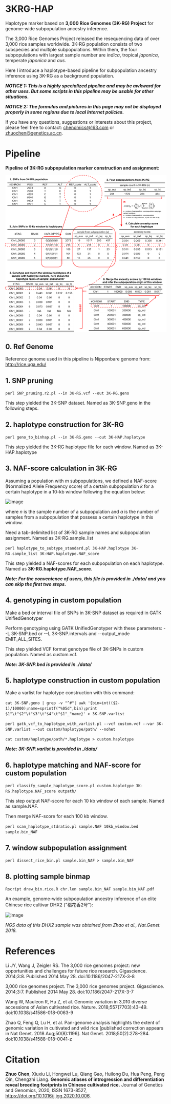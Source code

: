 # 3KRG-HAP

Haplotype marker based on **3,000 Rice Genomes (3K-RG) Project** for genome-wide subpopulation ancestry inference.

The 3,000 Rice Genomes Project released the resequencing data of over 3,000 rice samples worldwide. 3K-RG population consists of two subspecies and multiple subpopulations. Within them, the four subpopulations with largest sample number are *indica*, tropical *japonica*, temperate *japonica* and *aus*.

Here I introduce a haplotype-based pipeline for subpopulation ancestry inference using 3K-RG as a background population.

***NOTICE 1: This is a highly specialized pipeline and may be awkward for other uses. But some scripts in this pipeline may be usable for other situations.***

***NOTICE 2: The formulas and pictures in this page may not be displayed properly in some regions due to local Internet policies.***

If you have any questions, suggestions or interests about this project, please feel free to contact: chenomics@163.com or zhuochen@genetics.ac.cn.

# Pipeline

**Pipeline of 3K-RG subpopulation marker construction and assignment:**

![image](https://github.com/zhuochenbioinfo/3KRG-HAP/blob/master/data/3K-HAP-pipeline.png)

## **0. Ref Genome**

Reference genome used in this pipeline is Nipponbare genome from: http://rice.uga.edu/

## **1. SNP pruning**

`perl SNP_pruning.r2.pl --in 3K-RG.vcf --out 3K-RG.geno`

This step yielded the 3K-SNP dataset. Named as 3K-SNP.geno in the following steps.


## **2. haplotype construction for 3K-RG**

`perl geno_to_binhap.pl --in 3K-RG.geno --out 3K-HAP.haplotype`

This step yielded the 3K-RG haplotype file for each window. Named as 3K-HAP.haplotype


## **3. NAF-score calculation in 3K-RG**

Assuming a population with *m* subpopulations, we defined a NAF-score (Normalized Allele Frequency score) of a certain subpopulation *k* for a certain haplotype in a 10-kb window following the equation below:

![image](https://latex.codecogs.com/gif.latex?score_{k}=\frac{a_{k}/n_{k}}{\sum_{i=1}^{m}(a_{i}/n_{i})})

where *n* is the sample number of a subpopulation and *a* is the number of samples from a subpopulation that possess a certain haplotype in this window.

Need a tab-delimited list of 3K-RG sample names and subpopulation assignment. Named as 3K-RG.sample_list

`perl haplotype_to_subtype_standard.pl 3K-HAP.haplotype 3K-RG.sample_list 3K-HAP.haplotype.NAF_score`

This step yielded a NAF-scores for each subpopulation on each haplotype. Named as **3K-RG.haplotype.NAF_score**. 

***Note: For the convenience of users, this file is provided in ./data/ and you can skip the first two steps.***


## **4. genotyping in custom population**

Make a bed or interval file of SNPs in 3K-SNP dataset as required in GATK UnifiedGenotyper

Perform genotyping using GATK UnifiedGenotyper with these parameters: --L 3K-SNP.bed or --L 3K-SNP.intervals and --output_mode EMIT_ALL_SITES.

This step yielded VCF format genotype file of 3K-SNPs in custom population. Named as custom.vcf.

***Note: 3K-SNP.bed is provided in ./data/***


## **5. haplotype construction in custom population**

Make a varlist for haplotype construction with this command:

`cat 3K-SNP.geno | grep -v "^#"| awk '{bin=int(($2-1)/10000);name=sprintf("%05d",bin);print $1"\t"$2"\t"$3"\t"$4"\t"$1"_"name}' > 3K-SNP.varlist`

`perl gatk_vcf_to_haplotype_with_varlist.pl --vcf custom.vcf --var 3K-SNP.varlist --out custom/haplotype/path/ --nohet`

`cat custom/haplotype/path/*.haplotype > custom.haplotype`

***Note: 3K-SNP.varlist is provided in ./data/***


## **6. haplotype matching and NAF-score for custom population**

`perl classify_sample_haplotype_score.pl custom.haplotype 3K-RG.haplotype.NAF_score outpath/`

This step output NAF-score for each 10 kb window of each sample. Named as sample.NAF.

Then merge NAF-score for each 100 kb window.

`perl scan_haplotype_stdratio.pl sample.NAF 10kb_window.bed sample.bin_NAF`


## **7. window subpopulation assignment**

`perl dissect_rice_bin.pl sample.bin_NAF > sample.bin_NAF`


## **8. plotting sample binmap**

`Rscript draw_bin.rice.R chr.len sample.bin_NAF sample.bin_NAF.pdf`

An example, genome-wide subpopulation ancestry inference of an elite Chinese rice cultivar DHX2 ("稻花香2号"):

![image](https://raw.githubusercontent.com/zhuochenbioinfo/3KRG-HAP/master/data/DHX2.bin_NAF.pdf.png)

*NGS data of this DHX2 sample was obtained from Zhao et al., Nat.Genet. 2018.*

# References

Li JY, Wang J, Zeigler RS. The 3,000 rice genomes project: new opportunities and challenges for future rice research. Gigascience. 2014;3:8. Published 2014 May 28. doi:10.1186/2047-217X-3-8

3,000 rice genomes project. The 3,000 rice genomes project. Gigascience. 2014;3:7. Published 2014 May 28. doi:10.1186/2047-217X-3-7

Wang W, Mauleon R, Hu Z, et al. Genomic variation in 3,010 diverse accessions of Asian cultivated rice. Nature. 2018;557(7703):43–49. doi:10.1038/s41586-018-0063-9

Zhao Q, Feng Q, Lu H, et al. Pan-genome analysis highlights the extent of genomic variation in cultivated and wild rice [published correction appears in Nat Genet. 2018 Aug;50(8):1196]. Nat Genet. 2018;50(2):278–284. doi:10.1038/s41588-018-0041-z

# Citation

**Zhuo Chen**, Xiuxiu Li, Hongwei Lu, Qiang Gao, Huilong Du, Hua Peng, Peng Qin, Chengzhi Liang. **Genomic atlases of introgression and differentiation reveal breeding footprints in Chinese cultivated rice.** Journal of Genetics and Genomics, 2020, ISSN 1673-8527, https://doi.org/10.1016/j.jgg.2020.10.006.

